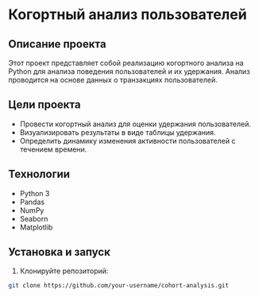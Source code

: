 # Когортный анализ пользователей

## Описание проекта
Этот проект представляет собой реализацию когортного анализа на Python для анализа поведения пользователей и их удержания. Анализ проводится на основе данных о транзакциях пользователей.

## Цели проекта
- Провести когортный анализ для оценки удержания пользователей.
- Визуализировать результаты в виде таблицы удержания.
- Определить динамику изменения активности пользователей с течением времени.

## Технологии
- Python 3
- Pandas
- NumPy
- Seaborn
- Matplotlib

## Установка и запуск
1. Клонируйте репозиторий:
```bash
git clone https://github.com/your-username/cohort-analysis.git